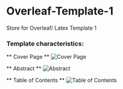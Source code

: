 # Overleaf-Template-1
Store for Overleaf/ Latex Template 1

### Template characteristics:

** Cover Page **
![Cover Page](https://user-images.githubusercontent.com/72265641/162932823-ea31e631-a130-43c2-9bff-66b9e2d3c1dd.png)

** Abstract **
![Abstract](https://user-images.githubusercontent.com/72265641/162933622-c4ab5194-7112-43bd-bb59-288c35e39789.png)

** Table of Contents **
![Table of Contents](https://user-images.githubusercontent.com/72265641/162933760-18584c8c-3c6d-419b-8248-03b6ecf7b79d.png)




